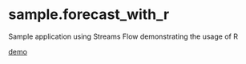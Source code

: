 # sample.forecast_with_r
Sample application using Streams Flow demonstrating the usage of R

[demo](https://www.youtube.com/watch?v=gZAoDOus0vc&feature=youtu.be) 
